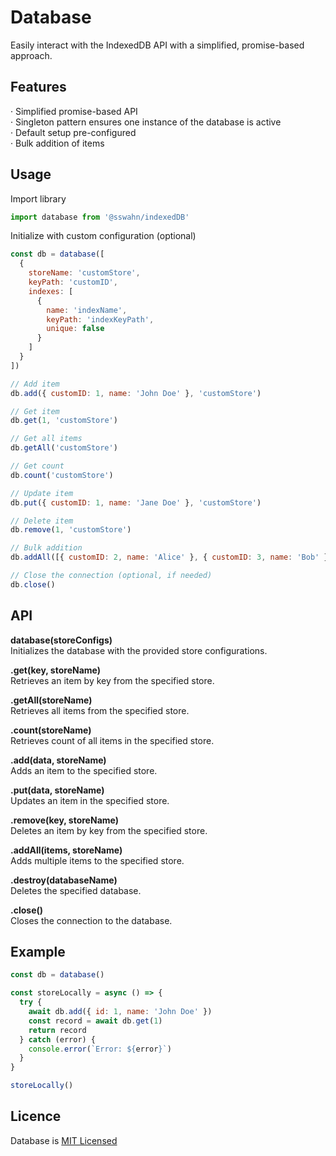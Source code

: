 # Database
Easily interact with the IndexedDB API with a simplified, promise-based approach.

## Features
  · Simplified promise-based API  
  · Singleton pattern ensures one instance of the database is active  
  · Default setup pre-configured  
  · Bulk addition of items  

## Usage  
Import library  
```javascript
import database from '@sswahn/indexedDB'
```

Initialize with custom configuration (optional)  
```javascript
const db = database([
  {
    storeName: 'customStore',
    keyPath: 'customID',
    indexes: [
      {
        name: 'indexName',
        keyPath: 'indexKeyPath',
        unique: false
      }
    ]
  }
])
```

```javascript
// Add item
db.add({ customID: 1, name: 'John Doe' }, 'customStore')

// Get item
db.get(1, 'customStore')

// Get all items
db.getAll('customStore')

// Get count
db.count('customStore')

// Update item
db.put({ customID: 1, name: 'Jane Doe' }, 'customStore')

// Delete item
db.remove(1, 'customStore')

// Bulk addition
db.addAll([{ customID: 2, name: 'Alice' }, { customID: 3, name: 'Bob' }], 'customStore')

// Close the connection (optional, if needed)
db.close()

```

## API  

**database(storeConfigs)**  
Initializes the database with the provided store configurations.  

**.get(key, storeName)**  
Retrieves an item by key from the specified store.

**.getAll(storeName)**  
Retrieves all items from the specified store.

**.count(storeName)**  
Retrieves count of all items in the specified store.

**.add(data, storeName)**  
Adds an item to the specified store.

**.put(data, storeName)**  
Updates an item in the specified store.

**.remove(key, storeName)**  
Deletes an item by key from the specified store.

**.addAll(items, storeName)**  
Adds multiple items to the specified store.

**.destroy(databaseName)**  
Deletes the specified database.

**.close()**  
Closes the connection to the database.

## Example  
```javascript
const db = database()

const storeLocally = async () => {
  try {
    await db.add({ id: 1, name: 'John Doe' })
    const record = await db.get(1)
    return record
  } catch (error) {
    console.error(`Error: ${error}`)
  }
}

storeLocally()
```

## Licence
Database is [MIT Licensed](https://github.com/sswahn/database/blob/main/LICENSE)
